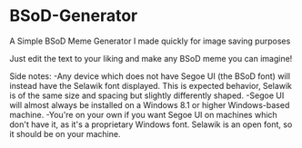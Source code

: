 # BSoD-Generator
A Simple BSoD Meme Generator I made quickly for image saving purposes

Just edit the text to your liking and make any BSoD meme you can imagine!

Side notes:
-Any device which does not have Segoe UI (the BSoD font) will instead have the Selawik font displayed. This is expected behavior, Selawik is of the same size and spacing but slightly differently shaped.
-Segoe UI will almost always be installed on a Windows 8.1 or higher Windows-based machine.
-You're on your own if you want Segoe UI on machines which don't have it, as it's a proprietary Windows font. Selawik is an open font, so it should be on your machine.
